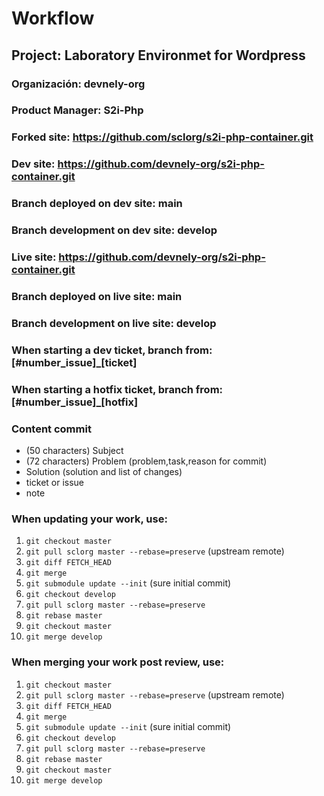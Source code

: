 Workflow
==========

## Project: Laboratory Environmet for Wordpress
### Organización: devnely-org
### Product Manager: S2i-Php
### Forked site: https://github.com/sclorg/s2i-php-container.git
### Dev site: https://github.com/devnely-org/s2i-php-container.git
### Branch deployed on dev site: main
### Branch development on dev site: develop
### Live site:  https://github.com/devnely-org/s2i-php-container.git
### Branch deployed on live site: main
### Branch development on live site: develop
### When starting a dev ticket, branch from: [#number_issue]_[ticket]
### When starting a hotfix ticket, branch from: [#number_issue]_[hotfix]

### Content commit

- (50 characters) Subject
- (72 characters) Problem (problem,task,reason for commit)
- Solution (solution and list of changes)
- ticket or issue
- note




### When updating your work, use: 

1.  `git checkout master`
2.  `git pull sclorg master --rebase=preserve` (upstream remote)
3.  `git diff FETCH_HEAD`
4.  `git merge`
5.  `git submodule update --init` (sure initial commit)
6.  `git checkout develop`
7.  `git pull sclorg master --rebase=preserve`
8.  `git rebase master`
9.  `git checkout master`
10. `git merge develop`




### When merging your work post review, use: 

1.  `git checkout master`
2.  `git pull sclorg master --rebase=preserve` (upstream remote)
3.  `git diff FETCH_HEAD`
4.  `git merge`
5.  `git submodule update --init` (sure initial commit)
6.  `git checkout develop`
7.  `git pull sclorg master --rebase=preserve`
8.  `git rebase master`
9.  `git checkout master`
10. `git merge develop`


